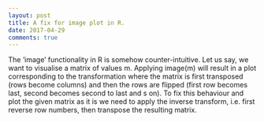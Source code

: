 ```yaml
---
layout: post
title: A fix for image plot in R.
date: 2017-04-29
comments: true
---
```


The ’image’ functionality in R is somehow counter-intuitive. Let us say, we want to visualise a matrix of values m. Applying image(m) will result in a plot corresponding to the transformation where the matrix is first transposed (rows become columns) and then the rows are flipped (first row becomes last, second becomes second to last and s on). To fix this behaviour and plot the given matrix as it is we need to apply the inverse transform, i.e. first reverse row numbers, then transpose the resulting matrix. 

<script src="https://gist.github.com/elizavetasemenova/e7386a54d10bda2bdd36618a0764a4ed.js"></script>
